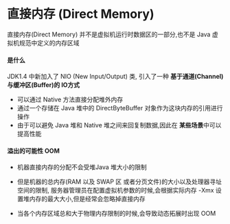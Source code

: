 # 直接内存 (Direct Memory)

直接内存(Direct Memory) 并不是虚拟机运行时数据区的一部分,也不是 Java 虚拟机规范中定义的内存区域

#### 是什么

JDK1.4 中新加入了 NIO (New Input/Output) 类, 引入了一种 **基于通道(Channel)与缓冲区(Buffer)的 IO方式**

- 可以通过 Native 方法直接分配堆外内存
- 通过一个存储在 Java 堆中的 DirectByteBuffer 对象作为这块内存的引用进行操作
- 由于可以避免 Java 堆和 Native 堆之间来回复制数据,因此在 **某些场景**中可以提高性能

#### 溢出的可能性 OOM

- 机器直接内存的分配不会受堆Java 堆大小的限制
- 但是机器的总内存(RAM 以及 SWAP 区 或者分页文件)的大小以及处理器寻址空间的限制, 服务器管理员在配置虚拟机参数的时候,会根据实际内存 -Xmx 设置堆内存的最大大小,但是经常会忽略掉直接内存

- 当各个内存区域总和大于物理内存限制的时候,会导致动态拓展时出现 OOM

